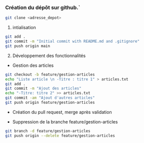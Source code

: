 ### Création du dépôt sur github.`

```bash
git clone <adresse_depot>
```

1. intialisation
```bash
git add .
git commit -m "Initial commit with README.md and .gitignore"
git push origin main
```

2. Développement des fonctionnalités

- Gestion des articles
```bash
git checkout -b feature/gestion-articles
echo "Liste article \n -Titre : titre 1" > articles.txt
git add .
git commit -m "Ajout des articles"
echo "-Titre: titre 2" >> articles.txt
git commit -am "Ajout d'autres articles"
git push origin feature/gestion-articles
```
- Création du pull request, merge après validation

- Suppression de la branche feature/gestion-articles

```bash
git branch -d feature/gestion-articles
git push origin --delete feature/gestion-articles
```